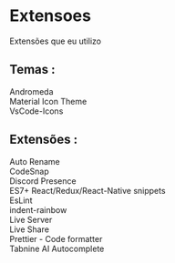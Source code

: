 <h1>Extensoes</h1>
<p>Extensões que eu utilizo</p> 

<h2>Temas :</h2>
    Andromeda <br>
    Material Icon Theme <br>
    VsCode-Icons <br> 

<h2>Extensões :</h2> 
    Auto Rename <br>
    CodeSnap<br>
    Discord Presence<br>
    ES7+ React/Redux/React-Native snippets <br>
    EsLint <br>
    indent-rainbow <br>
    Live Server <br>
    Live Share <br>
    Prettier -  Code formatter <br>
    Tabnine AI Autocomplete <br>
